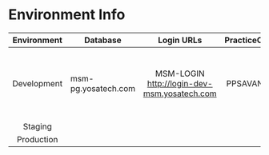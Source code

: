 # Environment Info

| Environment | Database | Login URLs | PracticeCode | UserCode | Password | API URLs
| :-----------:| -----   | :---------: | :------------:| :------: | :----------: | ----------:
|Development|msm-pg.yosatech.com|MSM-LOGIN http://login-dev-msm.yosatech.com|PPSAVANI01|jivrajmehta|admin@admin1234|API-Gateway http://msm-api.yosatech.com MSM-PM http://msm-pm-dev-msm.yosatech.com
|Staging|
|Production|


